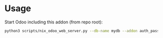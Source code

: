# Usage

Start Odoo including this addon (from repo root):

```bash
python3 scripts/nix_odoo_web_server.py --db-name mydb --addon auth_password_policy
```
